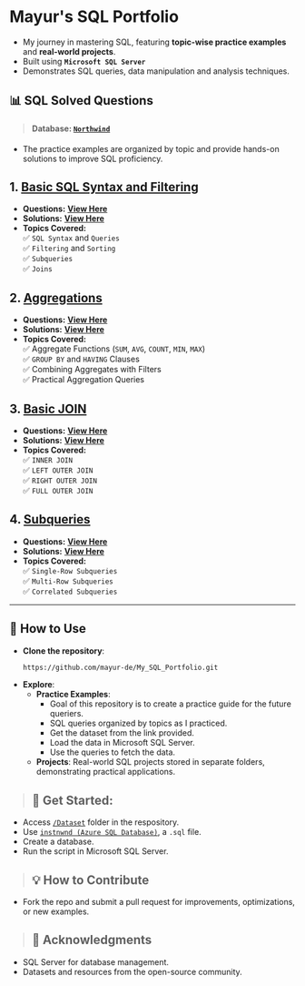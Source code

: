 # **Mayur's SQL Portfolio**

- My journey in mastering SQL, featuring **topic-wise practice examples** and **real-world projects**.
- Built using **`Microsoft SQL Server`**
- Demonstrates SQL queries, data manipulation and analysis techniques.

## **📊 SQL Solved Questions**

> #### **Database:** [`Northwind`](https://github.com/microsoft/sql-server-samples/tree/master/samples/databases/northwind-pubs)
- The practice examples are organized by topic and provide hands-on solutions to improve SQL proficiency.

## **1. [Basic SQL Syntax and Filtering](https://github.com/mayur-de/My_SQL_Portfolio/01_Basic_SQL_Syntax_and_Filtering.sql)**  
- **Questions:** [**View Here**](https://github.com/mayur-de/My_SQL_Portfolio/blob/27667866a1250f4dbbb2f23a6a232b288b1929b8/Practice_Questions/01_Basic_SQL_Syntax_Questions.md)  
- **Solutions:** [**View Here**](https://github.com/mayur-de/My_SQL_Portfolio/blob/bfe201832c15e50e10ca27659c08fe97eec9ef59/01_Basic_SQL_Syntax_and_Filtering.sql)
- **Topics Covered:**  
  ✅ `SQL Syntax` and `Queries`  
  ✅ `Filtering` and `Sorting`  
  ✅ `Subqueries`  
  ✅ `Joins`  

## **2. [Aggregations](https://github.com/mayur-de/My_SQL_Portfolio/blob/c13257ef6d850aaa317348acb1eb5295dc75bf89/02_Aggregations.sql)**  
- **Questions:** [**View Here**](https://github.com/mayur-de/My_SQL_Portfolio/blob/cb2a5bdc808019d1d3f3055cbe4c70f125702552/Practice_Questions/02_Aggregations_Questionnaire.md)
- **Solutions:** [**View Here**](https://github.com/mayur-de/My_SQL_Portfolio/blob/c13257ef6d850aaa317348acb1eb5295dc75bf89/02_Aggregations.sql)
- **Topics Covered:**  
  ✅ Aggregate Functions (`SUM`, `AVG`, `COUNT`, `MIN`, `MAX`)  
  ✅ `GROUP BY` and `HAVING` Clauses  
  ✅ Combining Aggregates with Filters  
  ✅ Practical Aggregation Queries  

## **3. [Basic JOIN](https://github.com/mayur-de/My_SQL_Portfolio/blob/a9ff500d64ac6fddeda8bc48bfd76adaf92be965/03_Basic_JOIN.sql)**  
- **Questions:** [**View Here**](https://github.com/mayur-de/My_SQL_Portfolio/blob/cb2a5bdc808019d1d3f3055cbe4c70f125702552/Practice_Questions/03_Basic_JOIN.md)
- **Solutions:** [**View Here**](https://github.com/mayur-de/My_SQL_Portfolio/blob/a9ff500d64ac6fddeda8bc48bfd76adaf92be965/03_Basic_JOIN.sql)
- **Topics Covered:**  
  ✅ `INNER JOIN`  
  ✅ `LEFT OUTER JOIN`  
  ✅ `RIGHT OUTER JOIN`  
  ✅ `FULL OUTER JOIN`  

## **4. [Subqueries](https://github.com/mayur-de/My_SQL_Portfolio/4_SubQueries.sql)**  
- **Questions:** [**View Here**](https://github.com/mayur-de/My_SQL_Portfolio/blob/54d355a087f7679e6c9f4f907b7ef58226b46521/Practice_Questions/04_subqueries_challenges.md)
- **Solutions:** [**View Here**](https://github.com/mayur-de/My_SQL_Portfolio/blob/bfe201832c15e50e10ca27659c08fe97eec9ef59/04_SubQueries.sql)
- **Topics Covered:**  
  ✅ `Single-Row Subqueries`  
  ✅ `Multi-Row Subqueries`  
  ✅ `Correlated Subqueries`  
---
## **🚀 How to Use**
- **Clone the repository**:
  ```bash
  https://github.com/mayur-de/My_SQL_Portfolio.git
  ```
- **Explore**:
  - **Practice Examples**:
      - Goal of this repository is to create a practice guide for the future queriers.  
      - SQL queries organized by topics as I practiced.
      - Get the dataset from the link provided.
      - Load the data in Microsoft SQL Server.
      - Use the queries to fetch the data.
  - **Projects**: Real-world SQL projects stored in separate folders, demonstrating practical applications.

> ## 🚀 **Get Started:**
  - Access [`/Dataset`](https://github.com/mayur-de/My_SQL_Portfolio/tree/ed32522fa08528eae29bc9e9f281980e83262772/Databases) folder in the respository.
  - Use [`instnwnd (Azure SQL Database)`](https://github.com/mayur-de/My_SQL_Portfolio/blob/ed32522fa08528eae29bc9e9f281980e83262772/Databases/instnwnd%20(Azure%20SQL%20Database).sql), a `.sql` file.
  - Create a database.
  - Run the script in Microsoft SQL Server.

> ## **💡 How to Contribute**
- Fork the repo and submit a pull request for improvements, optimizations, or new examples.

> ## **🎉 Acknowledgments**
- SQL Server for database management.
- Datasets and resources from the open-source community.

